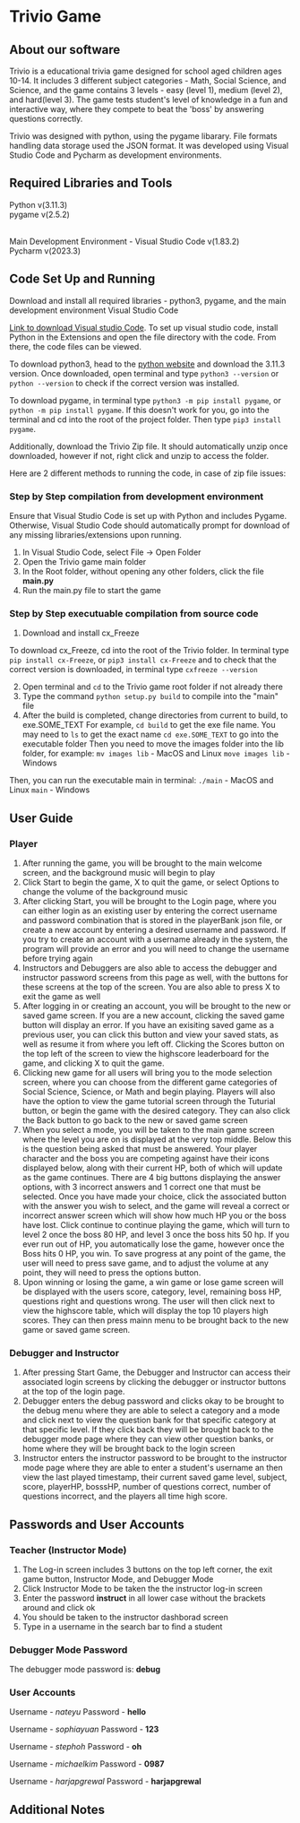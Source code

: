 # Trivio Game

## About our software
Trivio is a educational trivia game designed for school aged children ages 10-14. It includes 3 different subject categories - Math, Social Science, and Science, and the game contains 3 levels - easy (level 1), medium (level 2), and hard(level 3). The game tests student's level of knowledge in a fun and interactive way, where they compete to beat the 'boss' by answering questions correctly. 

Trivio was designed with python, using the pygame libarary. File formats handling data storage used the JSON format. It was developed using Visual Studio Code and Pycharm as development environments. 

## Required Libraries and Tools
Python v(3.11.3)<br>
pygame v(2.5.2)<br>
<br>

Main Development Environment - Visual Studio Code v(1.83.2)<br>
Pycharm v(2023.3)

## Code Set Up and Running
Download and install all required libraries - python3, pygame, and the main development environment Visual Studio Code<br>

<a href="https://code.visualstudio.com/download">Link to download Visual studio Code</a>. To set up visual studio code, install Python in the Extensions and open the file directory with the code. From there, the code files can be viewed. 

To download python3, head to the <a href="https://www.python.org/downloads/">python website</a> and download the 3.11.3 version. Once downloaded, open terminal and type ```python3 --version``` or ```python --version``` to check if the correct version was installed. 

To download pygame, in terminal type ```python3 -m pip install pygame```, or ```python -m pip install pygame```. If this doesn't work for you, go into the terminal and cd into the root of the project folder. Then type ```pip3 install pygame```.

Additionally, download the Trivio Zip file. It should automatically unzip once downloaded, however if not, right click and unzip to access the folder. 

Here are 2 different methods to running the code, in case of zip file issues:

### Step by Step compilation from development environment
Ensure that Visual Studio Code is set up with Python and includes Pygame. Otherwise, Visual Studio Code should automatically prompt for download of any missing libraries/extensions upon running.

1. In Visual Studio Code, select File -> Open Folder
2. Open the Trivio game main folder
3. In the Root folder, without opening any other folders, click the file <b>main.py</b>
4. Run the main.py file to start the game


### Step by Step executuable compilation from source code 
1. Download and install cx_Freeze<br>

To download cx_Freeze, cd into the root of the Trivio folder. In terminal type ```pip install cx-Freeze```, or       ```pip3 install cx-Freeze``` and to check that the correct version is downloaded, in terminal type ```cxfreeze --version```

2. Open terminal and ```cd``` to the Trivio game root folder if not already there
3. Type the command ```python setup.py build``` to compile into the "main" file
4. After the build is completed, change directories from current to build, to exe.SOME_TEXT
For example, 
```cd build``` to get the exe file name. You may need to ```ls``` to get the exact name
```cd exe.SOME_TEXT``` to go into the executable folder
Then you need to move the images folder into the lib folder, for example: 
```mv images lib``` - MacOS and Linux
```move images lib``` - Windows

Then, you can run the executable main in terminal:
```./main``` - MacOS and Linux
```main``` - Windows


## User Guide
### Player
1. After running the game, you will be brought to the main welcome screen, and the background music will begin to play
2. Click Start to begin the game, X to quit the game, or select Options to change the volume of the background music
3. After clicking Start, you will be brought to the Login page, where you can either login as an existing user by entering the correct username and password combination that is stored in the playerBank json file, or create a new account by entering a desired username and password. If you try to create an account with a username already in the system, the program will provide an error and you will need to change the username before trying again
4. Instructors and Debuggers are also able to access the debugger and instructor password screens from this page as well, with the buttons for these screens at the top of the screen. You are also able to press X to exit the game as well
5. After logging in or creating an account, you will be brought to the new or saved game screen. If you are a new account, clicking the saved game button will display an error. If you have an exisiting saved game as a previous user, you can click this button and view your saved stats, as well as resume it from where you left off. Clicking the Scores button on the top left of the screen to view the highscore leaderboard for the game, and clicking X to quit the game.
6. Clicking new game for all users will bring you to the mode selection screen, where you can choose from the different game categories of Social Science, Science, or Math and begin playing. Players will also have the option to view the game tutorial screen through the Tuturial button, or begin the game with the desired category. They can also click the Back button to go back to the new or saved game screen
7. When you select a mode, you will be taken to the main game screen where the level you are on is displayed at the very top middle. Below this is the question being asked that must be answered. Your player character and the boss you are competing against have their icons displayed below, along with their current HP, both of which will update as the game continues. There are 4 big buttons displaying the answer options, with 3 incorrect answers and 1 correct one that must be selected. Once you have made your choice, click the associated button with the answer you wish to select, and the game will reveal a correct or incorrect answer screen which will show how much HP you or the boss have lost. Click continue to continue playing the game, which will turn to level 2 once the boss 80 HP, and level 3 once the boss hits 50 hp. If you ever run out of HP, you automatically lose the game, however once the Boss hits 0 HP, you win. To save progress at any point of the game, the user will need to press save game, and to adjust the volume at any point, they will need to press the options button. 
8. Upon winning or losing the game, a win game or lose game screen will be displayed with the users score, category, level, remaining boss HP, questions right and questions wrong. The user will then click next to view the highscore table, which will display the top 10 players high scores. They can then press mainn menu to be brought back to the new game or saved game screen. 

### Debugger and Instructor
1. After pressing Start Game, the Debugger and Instructor can access their associated login screens by clicking the debugger or instructor buttons at the top of the login page. 
2. Debugger enters the debug password and clicks okay to be brought to the debug menu where they are able to select a category and a mode and click next to view the question bank for that specific category at that specific level. If they click back they will be brought back to the debugger mode page where they can view other question banks, or home where they will be brought back to the login screen
3. Instructor enters the instructor password to be brought to the instructor mode page where they are able to enter a student's username an then view the last played timestamp, their current saved game level, subject, score, playerHP, bosssHP, number of questions correct, number of questions incorrect, and the players all time high score. 


## Passwords and User Accounts
### Teacher (Instructor Mode)
1. The Log-in screen includes 3 buttons on the top left corner, the exit game button, Instructor Mode, and Debugger Mode
2. Click Instructor Mode to be taken the the instructor log-in screen
3. Enter the password <b>instruct</b> in all lower case without the brackets around and click ok
4. You should be taken to the instructor dashborad screen
5. Type in a username in the search bar to find a student 

### Debugger Mode Password
The debugger mode password is: <b>debug</b>

### User Accounts
Username - <i>nateyu</i>
Password - <b>hello</b>

Username - <i>sophiayuan</i>
Password - <b>123</b>

Username - <i>stephoh</i>
Password - <b>oh</b>

Username - <i>michaelkim</i>
Password - <b>0987</b>

Username - <i>harjapgrewal</i>
Password - <b>harjapgrewal</b>

## Additional Notes



